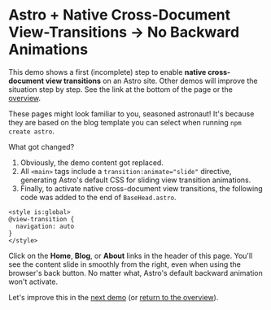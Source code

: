 <h1>Astro + Native Cross-Document View-Transitions &rarr; No Backward Animations</h1>

This demo shows a first (incomplete) step to enable **native cross-document view transitions** on an Astro site. Other demos will improve the situation step by step. See the link at the bottom of the page or the [overview](/signal-demo/).


These pages might look familiar to you, seasoned astronaut! It's because they are based on the blog template you can select when running `npm create astro`.

What got changed?
1. Obviously, the demo content got replaced.
1. All `<main>` tags include a `transition:animate="slide"` directive, generating Astro's default CSS for sliding view transition animations.
1. Finally, to activate native cross-document view transitions, the following code was added to the end of `BaseHead.astro`.


```astro
<style is:global>
@view-transition {
  navigation: auto
}
</style>
```
Click on the **Home**, **Blog**, or **About** links in the header of this page. You'll see the content slide in smoothly from the right, even when using the browser's back button. No matter what, Astro's default backward animation won't activate.

Let's improve this in the [next demo](/signal-demo/multipleDirections/blog/) (or [return to the overview](/signal-demo/)).
